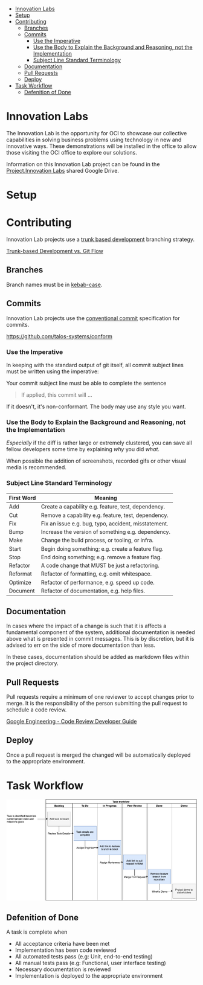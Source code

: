 <!-- TOC -->

- [Innovation Labs](#innovation-labs)
- [Setup](#setup)
- [Contributing](#contributing)
  - [Branches](#branches)
  - [Commits](#commits)
    - [Use the Imperative](#use-the-imperative)
    - [Use the Body to Explain the Background and Reasoning, not the Implementation](#use-the-body-to-explain-the-background-and-reasoning-not-the-implementation)
    - [Subject Line Standard Terminology](#subject-line-standard-terminology)
  - [Documentation](#documentation)
  - [Pull Requests](#pull-requests)
  - [Deploy](#deploy)
- [Task Workflow](#task-workflow)
  - [Defenition of Done](#defenition-of-done)

<!-- /TOC -->

# Innovation Labs
<a id="markdown-innovation-labs" name="innovation-labs"></a>
The Innovation Lab is the opportunity for OCI to showcase our collective capabilities in solving business problems using technology in new and innovative ways. These demonstrations will be installed in the office to allow those visiting the OCI office to explore our solutions.

Information on this Innovation Lab project can be found in the [Project.Innovation Labs](https://drive.google.com/drive/u/2/folders/0AK8RZHbfxVSqUk9PVA) shared Google Drive.

# Setup
<a id="markdown-setup" name="setup"></a>

# Contributing
<a id="markdown-contributing" name="contributing"></a>
Innovation Lab projects use a [trunk based development](https://trunkbaseddevelopment.com/) branching strategy.

[Trunk-based Development vs. Git Flow](https://www.toptal.com/software/trunk-based-development-git-flow)

## Branches
<a id="markdown-branches" name="branches"></a>
Branch names must be in [kebab-case](https://en.toolpage.org/tool/kebabcase).

## Commits
<a id="markdown-commits" name="commits"></a>
Innovation Lab projects use the [conventional commit](https://www.conventionalcommits.org/en/v1.0.0-beta.4/) specification for commits.

https://github.com/talos-systems/conform

### Use the Imperative
<a id="markdown-use-the-imperative" name="use-the-imperative"></a>

In keeping with the standard output of git itself, all commit subject lines must be written using the imperative:

Your commit subject line must be able to complete the sentence 

> If applied, this commit will ...

If it doesn't, it's non-conformant. The body may use any style you want. 

### Use the Body to Explain the Background and Reasoning, not the Implementation
<a id="markdown-use-the-body-to-explain-the-background-and-reasoning-not-the-implementation" name="use-the-body-to-explain-the-background-and-reasoning-not-the-implementation"></a>

*Especially* if the diff is rather large or extremely clustered, you can save all fellow developers some time by explaining *why* you did *what*.

When possible the addition of screenshots, recorded gifs or other visual media is recommended.

### Subject Line Standard Terminology
<a id="markdown-subject-line-standard-terminology" name="subject-line-standard-terminology"></a>

First Word | Meaning
--- | --
Add | Create a capability e.g. feature, test, dependency.
Cut | Remove a capability e.g. feature, test, dependency.
Fix | Fix an issue e.g. bug, typo, accident, misstatement.
Bump | Increase the version of something e.g. dependency.
Make | Change the build process, or tooling, or infra.
Start | Begin doing something; e.g. create a feature flag.
Stop | End doing something; e.g. remove a feature flag.
Refactor | A code change that MUST be just a refactoring.
Reformat | Refactor of formatting, e.g. omit whitespace.
Optimize | Refactor of performance, e.g. speed up code.
Document | Refactor of documentation, e.g. help files.

## Documentation
<a id="markdown-documentation" name="documentation"></a>
In cases where the impact of a change is such that it is affects a fundamental component of the system, additional documentation is needed above what is presented in commit messages. This is by discretion, but it is advised to err on the side of more documentation than less.

In these cases, documentation should be added as markdown files within the project directory.

## Pull Requests
<a id="markdown-pull-requests" name="pull-requests"></a>

Pull requests require a minimum of one reviewer to accept changes prior to merge. It is the responsibility of the person submitting the pull request to schedule a code review.

[Google Engineering - Code Review Developer Guide](https://google.github.io/eng-practices/review/)

## Deploy
<a id="markdown-deploy" name="deploy"></a>

Once a pull request is merged the changed will be automatically deployed to the appropriate environment.

# Task Workflow
<a id="markdown-task-workflow" name="task-workflow"></a>
![Task Workflow Diagram](task%20workflow.png)

## Defenition of Done
<a id="markdown-defenition-of-done" name="defenition-of-done"></a>
A task is complete when
- All acceptance criteria have been met
- Implementation has been code reviewed
- All automated tests pass (e.g: Unit, end-to-end testing)
- All manual tests pass (e.g: Functional, user interface testing)
- Necessary documentation is reviewed
- Implementation is deployed to the appropriate environment

